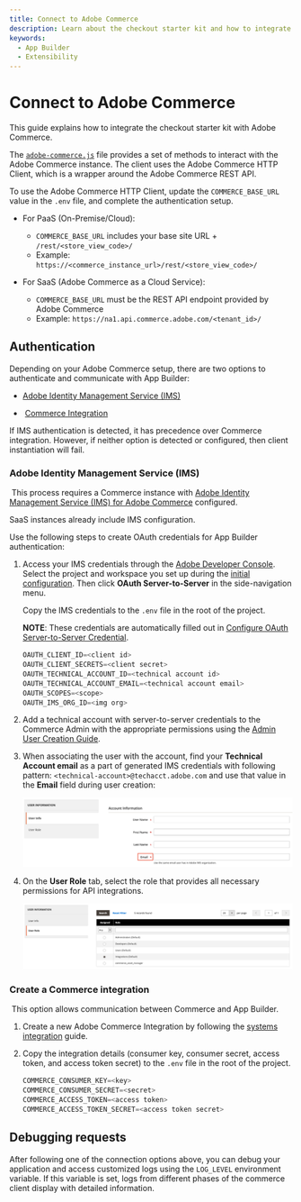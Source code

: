 ```yaml
---
title: Connect to Adobe Commerce
description: Learn about the checkout starter kit and how to integrate it with Adobe Commerce.
keywords:
  - App Builder
  - Extensibility
---
```


# Connect to Adobe Commerce

This guide explains how to integrate the checkout starter kit with Adobe Commerce.

The [`adobe-commerce.js`](https://github.com/adobe/commerce-checkout-starter-kit/blob/main/lib/adobe-commerce.js) file provides a set of methods to interact with the Adobe Commerce instance. The client uses the Adobe Commerce HTTP Client, which is a wrapper around the Adobe Commerce REST API.

To use the Adobe Commerce HTTP Client, update the `COMMERCE_BASE_URL` value in the `.env` file, and complete the authentication setup.

- &#8203;<Edition name="paas" />For PaaS (On-Premise/Cloud):

  - `COMMERCE_BASE_URL` includes your base site URL + `/rest/<store_view_code>/`
  - Example: `https://<commerce_instance_url>/rest/<store_view_code>/`

- &#8203;<Edition name="saas" />For SaaS (Adobe Commerce as a Cloud Service):

  - `COMMERCE_BASE_URL` must be the REST API endpoint provided by Adobe Commerce
  - Example: `https://na1.api.commerce.adobe.com/<tenant_id>/`

## Authentication

Depending on your Adobe Commerce setup, there are two options to authenticate and communicate with App Builder:

- [Adobe Identity Management Service (IMS)](#adobe-identity-management-service-ims)

- &#8203;<Edition name="paas" /> [Commerce Integration](#create-a-commerce-integration)

If IMS authentication is detected, it has precedence over Commerce integration. However, if neither option is detected or configured, then client instantiation will fail.

### Adobe Identity Management Service (IMS)

<InlineAlert variant="info" slots="text1, text2"/>

&#8203;<Edition name="paas" /> This process requires a Commerce instance with [Adobe Identity Management Service (IMS) for Adobe Commerce](https://experienceleague.adobe.com/docs/commerce-admin/start/admin/ims/adobe-ims-integration-overview.html) configured.

SaaS instances already include IMS configuration.

Use the following steps to create OAuth credentials for App Builder authentication:

1. Access your IMS credentials through the [Adobe Developer Console](https://developer.adobe.com/console). Select the project and workspace you set up during the [initial configuration](./getting-started.md#initial-configuration). Then click **OAuth Server-to-Server** in the side-navigation menu.

   Copy the IMS credentials to the `.env` file in the root of the project.

   **NOTE**: These credentials are automatically filled out in [Configure OAuth Server-to-Server Credential](./configure.md#configure-oauth-server-to-server-credential).

   ```js
   OAUTH_CLIENT_ID=<client id>
   OAUTH_CLIENT_SECRETS=<client secret>
   OAUTH_TECHNICAL_ACCOUNT_ID=<technical account id>
   OAUTH_TECHNICAL_ACCOUNT_EMAIL=<technical account email>
   OAUTH_SCOPES=<scope>
   OAUTH_IMS_ORG_ID=<img org>
   ```

1. Add a technical account with server-to-server credentials to the Commerce Admin with the appropriate permissions using the [Admin User Creation Guide](https://experienceleague.adobe.com/en/docs/commerce-admin/systems/user-accounts/permissions-users-all#create-a-user).

1. When associating the user with the account, find your **Technical Account email** as a part of generated IMS credentials with following pattern: `<technical-account>@techacct.adobe.com` and use that value in the **Email** field during user creation:

   ![ims-user-creation.png](../../_images/starterkit/ims-user-creation.png)

1. On the **User Role** tab, select the role that provides all necessary permissions for API integrations.

   ![ims-user-role.png](../../_images/starterkit/ims-user-role.png)

### Create a Commerce integration

&#8203;<Edition name="paas" /> This option allows communication between Commerce and App Builder.

1. Create a new Adobe Commerce Integration by following the [systems integration](https://experienceleague.adobe.com/en/docs/commerce-admin/systems/integrations) guide.

1. Copy the integration details (consumer key, consumer secret, access token, and access token secret) to the `.env` file in the root of the project.

   ```js
   COMMERCE_CONSUMER_KEY=<key>
   COMMERCE_CONSUMER_SECRET=<secret>
   COMMERCE_ACCESS_TOKEN=<access token>
   COMMERCE_ACCESS_TOKEN_SECRET=<access token secret>
   ```

## Debugging requests

After following one of the connection options above, you can debug your application and access customized logs using the `LOG_LEVEL` environment variable. If this variable is set, logs from different phases of the commerce client display with detailed information.
